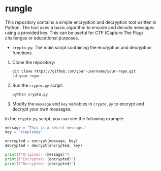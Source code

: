 # rungle

This repository contains a simple encryption and decryption tool written in Python. The tool uses a basic algorithm to encode and decode messages using a provided key. This can be useful for CTF (Capture The Flag) challenges or educational purposes.


- `crypto.py`: The main script containing the encryption and decryption functions.


1. Clone the repository:
    ```sh
    git clone https://github.com/your-username/your-repo.git
    cd your-repo
    ```

2. Run the `crypto.py` script:
    ```sh
    python crypto.py
    ```

3. Modify the `message` and `key` variables in `crypto.py` to encrypt and decrypt your own messages.


In the `crypto.py` script, you can see the following example:

```python
message = "This is a secret message."
key = "simplekey"

encrypted = encrypt(message, key)
decrypted = decrypt(encrypted, key)

print(f"Original: {message}")
print(f"Encrypted: {encrypted}")
print(f"Decrypted: {decrypted}")

